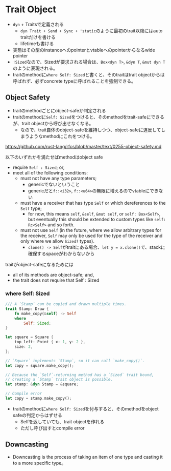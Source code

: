 # Trait Object

* `dyn` + Traitsで定義される
    * `dyn Trait + Send + Sync + 'static`のように最初のtrait以降にはauto traitだけを書ける
    * lifetimeも書ける
* 実態はその型のinstanceへのpointerとvtableへのpointerからなるwide pointer
* `!Sized`なので、Sizedが要求される場合は、`Box<dyn T>`, `&dyn T`, `&mut dyn T`のように表現される。
* traitのmethodに`where Self: Sized`と書くと、そのtraitはtrait objectからは呼ばれず、必ずconcrete typeに呼ばれることを強制できる。


## Object Safety

* traitのmethodごとにobject-safeか判定される
* traitのmethodに`Self: Sized`をつけると、そのmethodをtrait-safeにできるが、trait objectから呼び出せなくなる。
  * なので、trait自体のobject-safeを維持しつつ、object-safeに違反してしまうようなmethodにこれをつける。

https://github.com/rust-lang/rfcs/blob/master/text/0255-object-safety.md

以下のいずれかを満たせばmethodはobject safe
* require `Self : Sized`; or,
* meet all of the following conditions:
    * must not have any type parameters;
      * genericでないということ
      * genericだと`f::<i32>`, `f::<u64>`の無限に増えるのでvtableにできない
    * must have a receiver that has type `Self` or which dereferences to the `Self` type;
        - for now, this means `self`, `&self`, `&mut self`, or `self: Box<Self>`,
          but eventually this should be extended to custom types like
          `self: Rc<Self>` and so forth.
    * must not use `Self` (in the future, where we allow arbitrary types
      for the receiver, `Self` may only be used for the type of the
      receiver and only where we allow `Sized?` types).
      * `clone() -> Self`がtraitにある場合、`let y = x.clone()`で、stackに確保するspaceがわからないから

traitがobject-safeになるためには

* all of its methods are object-safe; and,
* the trait does not require that Self : Sized

### where Self: Sized

```rust
/// A `Stamp` can be copied and drawn multiple times.
trait Stamp: Draw {
    fn make_copy(&self) -> Self
    where
        Self: Sized;
}

let square = Square {
    top_left: Point { x: 1, y: 2 },
    size: 2,
};

// `Square` implements `Stamp`, so it can call `make_copy()`.
let copy = square.make_copy();

// Because the `Self`-returning method has a `Sized` trait bound,
// creating a `Stamp` trait object is possible.
let stamp: &dyn Stamp = &square;

// Compile error
let copy = stamp.make_copy();
```

* traitのmethodに`where Self: Sized`を付与すると、そのmethodをobject safeの判定からはずせる
  * Selfを返していても、trait objectを作れる
  * ただし呼び出すとcompile error

## Downcasting

* Downcasting is the process of taking an item of one type and casting it to a more specific type。

